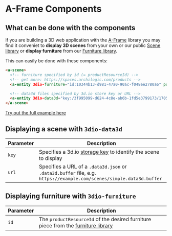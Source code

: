 # A-Frame Components

## What can be done with the components

If you are building a 3D web application with the [A-Frame](https://aframe.io) library
you may find it conveniet to **display 3D scenes** from your own or our public [Scene library](/docs/1/api/scene-library.html)
or **display furniture** from our [Furniture library](/docs/1/api/furniture-library.html).

This can easily be done with these components:

```html
<a-scene>
  <!-- furniture specified by id (= productResourceId) -->
  <!-- get more: https://spaces.archilogic.com/products -->
  <a-entity 3dio-furniture="id:10344b13-d981-47a0-90ac-f048ee2780a6" position="-2 0 -3.2" rotation="0 180 0"></a-entity>

  <!-- data3d files specified by 3d.io store key or URL -->
  <a-entity 3dio-data3d="key:/3f995099-d624-4c8e-ab6b-1fd5e3799173/170515-0913-4p3ktf/1e588a3b-90ac-4a32-b5b8-ff2fda7f87c4.gz.data3d.buffer" position="0 0 0"></a-entity>
</a-scene>
```
[Try out the full example here](/examples/simple-scene/index.html)

## Displaying a scene with `3dio-data3d`

| Parameter | Description |
| --- | --- |
| `key` | Specifies a 3d.io [storage key](/docs/1/api/3d-asset-storage) to identify the scene to display |
| `url` | Specifies a URL of a `.data3d.json` or `.data3d.buffer` file, e.g. `https://example.com/scenes/simple.data3d.buffer` |

## Displaying furniture with `3dio-furniture`

| Parameter | Description |
| --- | --- |
| `id` | The `productResourceId` of the desired furniture piece from the [furniture library](/docs/1/api/furniture-library.html) |
